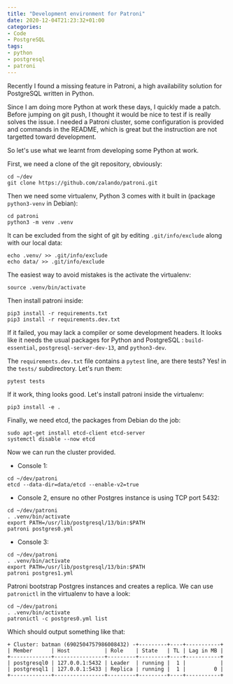 ```yaml
---
title: "Development environment for Patroni"
date: 2020-12-04T21:23:32+01:00
categories:
- Code
- PostgreSQL
tags:
- python
- postgresql
- patroni
---
```


Recently I found a missing feature in Patroni, a high availability
solution for PostgreSQL written in Python.

Since I am doing more Python at work these days, I quickly made a
patch. Before jumping on git push, I thought it would be nice to test
if is really solves the issue. I needed a Patroni cluster, some
configuration is provided and commands in the README, which is great
but the instruction are not targetted toward development.

So let's use what we learnt from developing some Python at work.

First, we need a clone of the git repository, obviously:

```
cd ~/dev
git clone https://github.com/zalando/patroni.git
```

Then we need some virtualenv, Python 3 comes with it built in (package
`python3-venv` in Debian):

```
cd patroni
python3 -m venv .venv
```

It can be excluded from the sight of git by editing `.git/info/exclude` along with our local data:

```
echo .venv/ >> .git/info/exclude
echo data/ >> .git/info/exclude
```

The easiest way to avoid mistakes is the activate the virtualenv:

```
source .venv/bin/activate
```

Then install patroni inside:

```
pip3 install -r requirements.txt
pip3 install -r requirements.dev.txt
```

If it failed, you may lack a compiler or some development headers. It
looks like it needs the usual packages for Python and PostgreSQL :
`build-essential`, `postgresql-server-dev-13`, and `python3-dev`.

The `requirements.dev.txt` file contains a `pytest` line, are there
tests? Yes! in the `tests/` subdirectory. Let's run them:

```
pytest tests
```

If it work, thing looks good. Let's install patroni inside the virtualenv:

```
pip3 install -e .
```

Finally, we need etcd, the packages from Debian do the job:

```
sudo apt-get install etcd-client etcd-server
systemctl disable --now etcd
```

Now we can run the cluster provided.

* Console 1:

```
cd ~/dev/patroni
etcd --data-dir=data/etcd --enable-v2=true
```

* Console 2, ensure no other Postgres instance is using TCP port 5432:

```
cd ~/dev/patroni
. .venv/bin/activate
export PATH=/usr/lib/postgresql/13/bin:$PATH
patroni postgres0.yml
```

* Console 3:

```
cd ~/dev/patroni
. .venv/bin/activate
export PATH=/usr/lib/postgresql/13/bin:$PATH
patroni postgres1.yml
```

Patroni bootstrap Postgres instances and creates a replica. We can use
`patronictl` in the virtualenv to have a look:

```
cd ~/dev/patroni
. .venv/bin/activate
patronictl -c postgres0.yml list
```

Which should output something like that:

```
+ Cluster: batman (6902504757986008432) -+---------+----+-----------+
| Member      | Host           | Role    | State   | TL | Lag in MB |
+-------------+----------------+---------+---------+----+-----------+
| postgresql0 | 127.0.0.1:5432 | Leader  | running |  1 |           |
| postgresql1 | 127.0.0.1:5433 | Replica | running |  1 |         0 |
+-------------+----------------+---------+---------+----+-----------+
```
